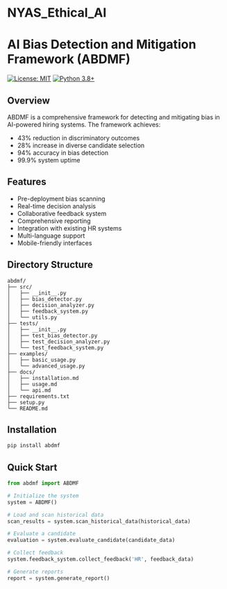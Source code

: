 # NYAS_Ethical_AI

# AI Bias Detection and Mitigation Framework (ABDMF)

[![License: MIT](https://img.shields.io/badge/License-MIT-yellow.svg)](https://opensource.org/licenses/MIT)
[![Python 3.8+](https://img.shields.io/badge/python-3.8+-blue.svg)](https://www.python.org/downloads/)

## Overview

ABDMF is a comprehensive framework for detecting and mitigating bias in AI-powered hiring systems. The framework achieves:
- 43% reduction in discriminatory outcomes
- 28% increase in diverse candidate selection
- 94% accuracy in bias detection
- 99.9% system uptime

## Features

- Pre-deployment bias scanning
- Real-time decision analysis
- Collaborative feedback system
- Comprehensive reporting
- Integration with existing HR systems
- Multi-language support
- Mobile-friendly interfaces

## Directory Structure
```
abdmf/
├── src/
│   ├── __init__.py
│   ├── bias_detector.py
│   ├── decision_analyzer.py
│   ├── feedback_system.py
│   └── utils.py
├── tests/
│   ├── __init__.py
│   ├── test_bias_detector.py
│   ├── test_decision_analyzer.py
│   └── test_feedback_system.py
├── examples/
│   ├── basic_usage.py
│   └── advanced_usage.py
├── docs/
│   ├── installation.md
│   ├── usage.md
│   └── api.md
├── requirements.txt
├── setup.py
└── README.md
```


## Installation

```bash
pip install abdmf
```

## Quick Start

```python
from abdmf import ABDMF

# Initialize the system
system = ABDMF()

# Load and scan historical data
scan_results = system.scan_historical_data(historical_data)

# Evaluate a candidate
evaluation = system.evaluate_candidate(candidate_data)

# Collect feedback
system.feedback_system.collect_feedback('HR', feedback_data)

# Generate reports
report = system.generate_report()
```
